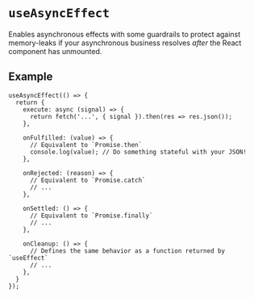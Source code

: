 
# `useAsyncEffect`

Enables asynchronous effects with some guardrails to protect against memory-leaks if your asynchronous business resolves _after_ the React component has unmounted.

## Example

```tsx
useAsyncEffect(() => {
  return {
    execute: async (signal) => {
      return fetch('...', { signal }).then(res => res.json());
    },

    onFulfilled: (value) => {
      // Equivalent to `Promise.then`
      console.log(value); // Do something stateful with your JSON!
    },

    onRejected: (reason) => {
      // Equivalent to `Promise.catch`
      // ...
    },

    onSettled: () => {
      // Equivalent to `Promise.finally`
      // ...
    },

    onCleanup: () => {
      // Defines the same behavior as a function returned by `useEffect`
      // ...
    },
  }
});
```
